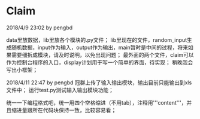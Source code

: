 # Claim

2018/4/9 23:02 by pengbd

data里放数据，lib里放各个模块的.py文件；
lib里现在的文件，random_input生成随机数据，input作为输入，output作为输出，main暂时是中间的过程，将来如果需要细拆成模块，请及时说明，以免出现问题；
最外面的两个文件，claim可以作为控制台程序的入口，display计划用于写一个简单的界面，待实现；
稍晚我会写出小框架；

2018/4/11 22:47 by pengbd
冠群上传了输入输出模块，输出目前只能输出到xls文件中；
运行test.py测试输入输出模块功能；

统一一下编程格式吧，统一用四个空格缩进（不用tab），注释用'''content'''，并且缩进量跟所在代码块保持一致，比较容易看；